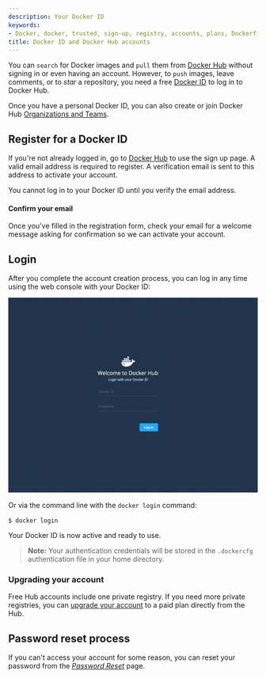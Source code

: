 ```yaml
---
description: Your Docker ID
keywords:
- Docker, docker, trusted, sign-up, registry, accounts, plans, Dockerfile, Docker Hub, docs,  documentation
title: Docker ID and Docker Hub accounts
---
```


You can `search` for Docker images and `pull` them from [Docker
Hub](https://hub.docker.com) without signing in or even having an account.
However, to `push` images, leave comments, or to *star* a repository, you need a
free [Docker ID](https://hub.docker.com) to log in to Docker Hub.

Once you have a personal Docker ID, you can also create or join
Docker Hub [Organizations and Teams](orgs.md).

## Register for a Docker ID

If you're not already logged in, go to [Docker Hub](https://hub.docker.com) to
use the sign up page. A valid email address is required to register. A
verification email is sent to this address to activate your account.

You cannot log in to your Docker ID until you verify the email address.

#### Confirm your email

Once you've filled in the registration form, check your email for a welcome
message asking for confirmation so we can activate your account.

## Login

After you complete the account creation process, you can log in any time using
the web console with your Docker ID:

![Login using the web console](images/login-web.png)

Or via the command line with the `docker login` command:

    $ docker login

Your Docker ID is now active and ready to use.

> **Note:**
> Your authentication credentials will be stored in the `.dockercfg`
> authentication file in your home directory.

### Upgrading your account

Free Hub accounts include one private registry. If you need more private
registries, you can [upgrade your
account](https://hub.docker.com/account/billing-plans/) to a paid plan directly
from the Hub.

## Password reset process

If you can't access your account for some reason, you can reset your password
from the [*Password Reset*](https://hub.docker.com/reset-password/)
page.
